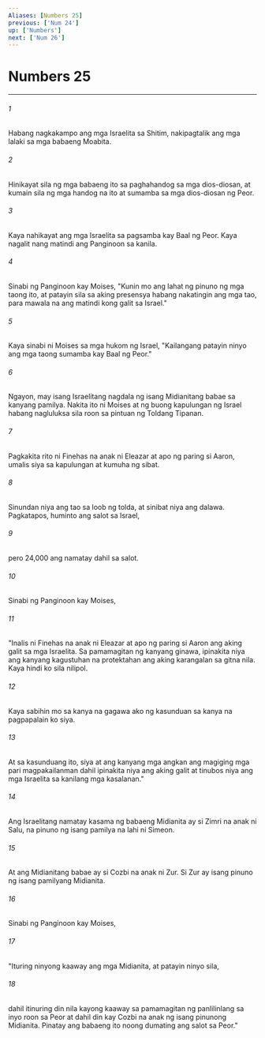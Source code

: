 ```yaml
---
Aliases: [Numbers 25]
previous: ['Num 24']
up: ['Numbers']
next: ['Num 26']
---
```

# Numbers 25

***






















###### 1 










Habang nagkakampo ang mga Israelita sa Shitim, nakipagtalik ang mga lalaki sa mga babaeng Moabita. 





















###### 2 










Hinikayat sila ng mga babaeng ito sa paghahandog sa mga dios-diosan, at kumain sila ng mga handog na ito at sumamba sa mga dios-diosan ng Peor. 





















###### 3 










Kaya nahikayat ang mga Israelita sa pagsamba kay Baal ng Peor. Kaya nagalit nang matindi ang Panginoon sa kanila. 





















###### 4 










Sinabi ng Panginoon kay Moises, "Kunin mo ang lahat ng pinuno ng mga taong ito, at patayin sila sa aking presensya habang nakatingin ang mga tao, para mawala na ang matindi kong galit sa Israel." 





















###### 5 










Kaya sinabi ni Moises sa mga hukom ng Israel, "Kailangang patayin ninyo ang mga taong sumamba kay Baal ng Peor." 





















###### 6 










Ngayon, may isang Israelitang nagdala ng isang Midianitang babae sa kanyang pamilya. Nakita ito ni Moises at ng buong kapulungan ng Israel habang nagluluksa sila roon sa pintuan ng Toldang Tipanan. 





















###### 7 










Pagkakita rito ni Finehas na anak ni Eleazar at apo ng paring si Aaron, umalis siya sa kapulungan at kumuha ng sibat. 





















###### 8 










Sinundan niya ang tao sa loob ng tolda, at sinibat niya ang dalawa. Pagkatapos, huminto ang salot sa Israel, 





















###### 9 










pero 24,000 ang namatay dahil sa salot. 





















###### 10 










Sinabi ng Panginoon kay Moises, 





















###### 11 










"Inalis ni Finehas na anak ni Eleazar at apo ng paring si Aaron ang aking galit sa mga Israelita. Sa pamamagitan ng kanyang ginawa, ipinakita niya ang kanyang kagustuhan na protektahan ang aking karangalan sa gitna nila. Kaya hindi ko sila nilipol. 





















###### 12 










Kaya sabihin mo sa kanya na gagawa ako ng kasunduan sa kanya na pagpapalain ko siya. 





















###### 13 










At sa kasunduang ito, siya at ang kanyang mga angkan ang magiging mga pari magpakailanman dahil ipinakita niya ang aking galit at tinubos niya ang mga Israelita sa kanilang mga kasalanan." 





















###### 14 










Ang Israelitang namatay kasama ng babaeng Midianita ay si Zimri na anak ni Salu, na pinuno ng isang pamilya na lahi ni Simeon. 





















###### 15 










At ang Midianitang babae ay si Cozbi na anak ni Zur. Si Zur ay isang pinuno ng isang pamilyang Midianita. 





















###### 16 










Sinabi ng Panginoon kay Moises, 





















###### 17 










"Ituring ninyong kaaway ang mga Midianita, at patayin ninyo sila, 





















###### 18 










dahil itinuring din nila kayong kaaway sa pamamagitan ng panlilinlang sa inyo roon sa Peor at dahil din kay Cozbi na anak ng isang pinunong Midianita. Pinatay ang babaeng ito noong dumating ang salot sa Peor."
